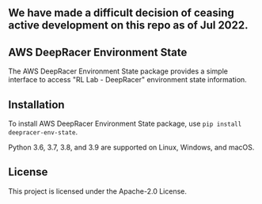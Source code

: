 ## We have made a difficult decision of ceasing active development on this repo as of Jul 2022.

## AWS DeepRacer Environment State

The AWS DeepRacer Environment State package provides a simple interface to access "RL Lab - DeepRacer" environment state information.
 
## Installation

To install AWS DeepRacer Environment State package, use `pip install deepracer-env-state`.

Python 3.6, 3.7, 3.8, and 3.9 are supported on Linux, Windows, and macOS.

## License

This project is licensed under the Apache-2.0 License.
